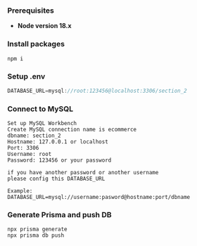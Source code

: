 ### Prerequisites

- **Node version 18.x**
### Install packages

```shell
npm i
```

### Setup .env


```js
DATABASE_URL=mysql://root:123456@localhost:3306/section_2
```


### Connect to MySQL
```shell
Set up MySQL Workbench
Create MySQL connection name is ecommerce
dbname: section_2 
Hostname: 127.0.0.1 or localhost
Port: 3306
Username: root
Password: 123456 or your password

if you have another password or another username
please config this DATABASE_URL

Example:
DATABASE_URL=mysql://username:pasword@hostname:port/dbname
```

### Generate Prisma and push DB
```shell
npx prisma generate
npx prisma db push
```
